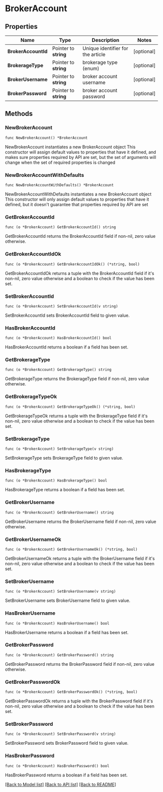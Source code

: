 # BrokerAccount

## Properties

Name | Type | Description | Notes
------------ | ------------- | ------------- | -------------
**BrokerAccountId** | Pointer to **string** | Unique identifier for the article | [optional] 
**BrokerageType** | Pointer to **string** | brokerage type (enum) | [optional] 
**BrokerUsername** | Pointer to **string** | broker account username | [optional] 
**BrokerPassword** | Pointer to **string** | broker account password | [optional] 

## Methods

### NewBrokerAccount

`func NewBrokerAccount() *BrokerAccount`

NewBrokerAccount instantiates a new BrokerAccount object
This constructor will assign default values to properties that have it defined,
and makes sure properties required by API are set, but the set of arguments
will change when the set of required properties is changed

### NewBrokerAccountWithDefaults

`func NewBrokerAccountWithDefaults() *BrokerAccount`

NewBrokerAccountWithDefaults instantiates a new BrokerAccount object
This constructor will only assign default values to properties that have it defined,
but it doesn't guarantee that properties required by API are set

### GetBrokerAccountId

`func (o *BrokerAccount) GetBrokerAccountId() string`

GetBrokerAccountId returns the BrokerAccountId field if non-nil, zero value otherwise.

### GetBrokerAccountIdOk

`func (o *BrokerAccount) GetBrokerAccountIdOk() (*string, bool)`

GetBrokerAccountIdOk returns a tuple with the BrokerAccountId field if it's non-nil, zero value otherwise
and a boolean to check if the value has been set.

### SetBrokerAccountId

`func (o *BrokerAccount) SetBrokerAccountId(v string)`

SetBrokerAccountId sets BrokerAccountId field to given value.

### HasBrokerAccountId

`func (o *BrokerAccount) HasBrokerAccountId() bool`

HasBrokerAccountId returns a boolean if a field has been set.

### GetBrokerageType

`func (o *BrokerAccount) GetBrokerageType() string`

GetBrokerageType returns the BrokerageType field if non-nil, zero value otherwise.

### GetBrokerageTypeOk

`func (o *BrokerAccount) GetBrokerageTypeOk() (*string, bool)`

GetBrokerageTypeOk returns a tuple with the BrokerageType field if it's non-nil, zero value otherwise
and a boolean to check if the value has been set.

### SetBrokerageType

`func (o *BrokerAccount) SetBrokerageType(v string)`

SetBrokerageType sets BrokerageType field to given value.

### HasBrokerageType

`func (o *BrokerAccount) HasBrokerageType() bool`

HasBrokerageType returns a boolean if a field has been set.

### GetBrokerUsername

`func (o *BrokerAccount) GetBrokerUsername() string`

GetBrokerUsername returns the BrokerUsername field if non-nil, zero value otherwise.

### GetBrokerUsernameOk

`func (o *BrokerAccount) GetBrokerUsernameOk() (*string, bool)`

GetBrokerUsernameOk returns a tuple with the BrokerUsername field if it's non-nil, zero value otherwise
and a boolean to check if the value has been set.

### SetBrokerUsername

`func (o *BrokerAccount) SetBrokerUsername(v string)`

SetBrokerUsername sets BrokerUsername field to given value.

### HasBrokerUsername

`func (o *BrokerAccount) HasBrokerUsername() bool`

HasBrokerUsername returns a boolean if a field has been set.

### GetBrokerPassword

`func (o *BrokerAccount) GetBrokerPassword() string`

GetBrokerPassword returns the BrokerPassword field if non-nil, zero value otherwise.

### GetBrokerPasswordOk

`func (o *BrokerAccount) GetBrokerPasswordOk() (*string, bool)`

GetBrokerPasswordOk returns a tuple with the BrokerPassword field if it's non-nil, zero value otherwise
and a boolean to check if the value has been set.

### SetBrokerPassword

`func (o *BrokerAccount) SetBrokerPassword(v string)`

SetBrokerPassword sets BrokerPassword field to given value.

### HasBrokerPassword

`func (o *BrokerAccount) HasBrokerPassword() bool`

HasBrokerPassword returns a boolean if a field has been set.


[[Back to Model list]](../README.md#documentation-for-models) [[Back to API list]](../README.md#documentation-for-api-endpoints) [[Back to README]](../README.md)


